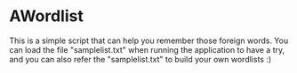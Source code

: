# AWordlist
  This is a simple script that can help you remember those foreign words. You can load the file "samplelist.txt" when running the application to have a try, and you can also refer the "samplelist.txt" to build your own wordlists :)
